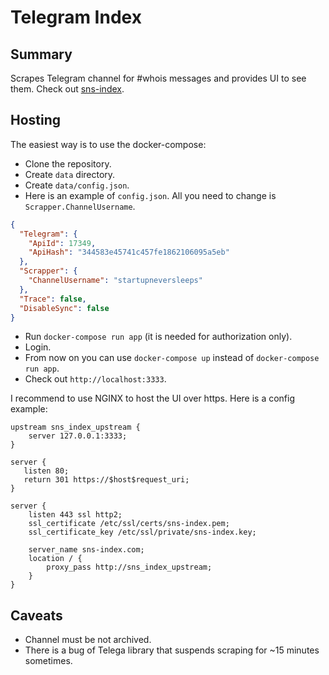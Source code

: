 # Telegram Index

## Summary

Scrapes Telegram channel for #whois messages and provides UI to see them.
Check out [sns-index](http://sns-index.com).

## Hosting

The easiest way is to use the docker-compose:
* Clone the repository.
* Create `data` directory.
* Create `data/config.json`.
* Here is an example of `config.json`. All you need to change is `Scrapper.ChannelUsername`.
```JSON
{
  "Telegram": {
    "ApiId": 17349,
    "ApiHash": "344583e45741c457fe1862106095a5eb"
  },
  "Scrapper": {
    "ChannelUsername": "startupneversleeps"
  },
  "Trace": false,
  "DisableSync": false
}
```
* Run `docker-compose run app` (it is needed for authorization only).
* Login.
* From now on you can use `docker-compose up` instead of `docker-compose run app`.
* Check out `http://localhost:3333`.

I recommend to use NGINX to host the UI over https. Here is a config example:

```
upstream sns_index_upstream {
    server 127.0.0.1:3333;
}

server {
   listen 80;
   return 301 https://$host$request_uri;
}

server {
    listen 443 ssl http2;
    ssl_certificate /etc/ssl/certs/sns-index.pem;
    ssl_certificate_key /etc/ssl/private/sns-index.key;

    server_name sns-index.com;
    location / {
        proxy_pass http://sns_index_upstream;
    }
}
```

## Caveats

* Channel must be not archived.
* There is a bug of Telega library that suspends scraping for ~15 minutes sometimes.
